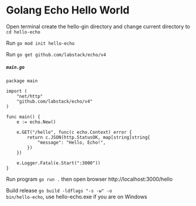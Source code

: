 # Golang Echo Hello World

Open terminal create the hello-gin directory and change current directory to <code>cd hello-echo</code>

Run <code>go mod init hello-echo</code>

Run <code>go get github.com/labstack/echo/v4</code>

<h5><strong><code>main.go</code></strong></h5>

```golang
package main

import (
	"net/http"
	"github.com/labstack/echo/v4"
)

func main() {
	e := echo.New()

	e.GET("/hello", func(c echo.Context) error {
		return c.JSON(http.StatusOK, map[string]string{
			"message": "Hello, Echo!",
		})
	})

	e.Logger.Fatal(e.Start(":3000"))
}
```

Run program <code>go run .</code> then open browser http://localhost:3000/hello

Build release <code>go build -ldflags "-s -w" -o bin/hello-echo</code>, use hello-echo.exe if you are on Windows
